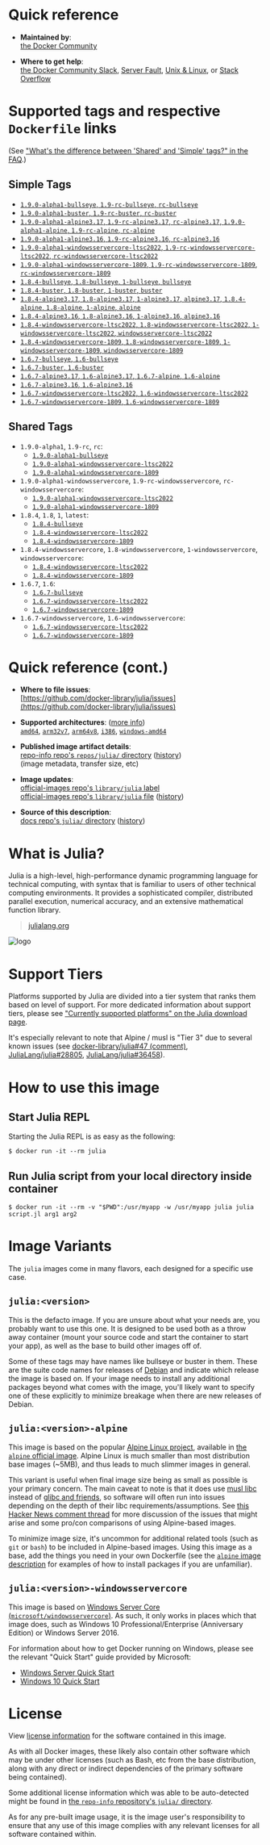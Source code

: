 <!--

********************************************************************************

WARNING:

    DO NOT EDIT "julia/README.md"

    IT IS AUTO-GENERATED

    (from the other files in "julia/" combined with a set of templates)

********************************************************************************

-->

# Quick reference

-	**Maintained by**:  
	[the Docker Community](https://github.com/docker-library/julia)

-	**Where to get help**:  
	[the Docker Community Slack](https://dockr.ly/comm-slack), [Server Fault](https://serverfault.com/help/on-topic), [Unix & Linux](https://unix.stackexchange.com/help/on-topic), or [Stack Overflow](https://stackoverflow.com/help/on-topic)

# Supported tags and respective `Dockerfile` links

(See ["What's the difference between 'Shared' and 'Simple' tags?" in the FAQ](https://github.com/docker-library/faq#whats-the-difference-between-shared-and-simple-tags).)

## Simple Tags

-	[`1.9.0-alpha1-bullseye`, `1.9-rc-bullseye`, `rc-bullseye`](https://github.com/docker-library/julia/blob/3dad07cd2d2bac9a098b5a2051af4d1f28a9d33d/1.9-rc/bullseye/Dockerfile)
-	[`1.9.0-alpha1-buster`, `1.9-rc-buster`, `rc-buster`](https://github.com/docker-library/julia/blob/3dad07cd2d2bac9a098b5a2051af4d1f28a9d33d/1.9-rc/buster/Dockerfile)
-	[`1.9.0-alpha1-alpine3.17`, `1.9-rc-alpine3.17`, `rc-alpine3.17`, `1.9.0-alpha1-alpine`, `1.9-rc-alpine`, `rc-alpine`](https://github.com/docker-library/julia/blob/1d8e89b70dd373eceea2879c87e03cc20cafec1a/1.9-rc/alpine3.17/Dockerfile)
-	[`1.9.0-alpha1-alpine3.16`, `1.9-rc-alpine3.16`, `rc-alpine3.16`](https://github.com/docker-library/julia/blob/3dad07cd2d2bac9a098b5a2051af4d1f28a9d33d/1.9-rc/alpine3.16/Dockerfile)
-	[`1.9.0-alpha1-windowsservercore-ltsc2022`, `1.9-rc-windowsservercore-ltsc2022`, `rc-windowsservercore-ltsc2022`](https://github.com/docker-library/julia/blob/3dad07cd2d2bac9a098b5a2051af4d1f28a9d33d/1.9-rc/windows/windowsservercore-ltsc2022/Dockerfile)
-	[`1.9.0-alpha1-windowsservercore-1809`, `1.9-rc-windowsservercore-1809`, `rc-windowsservercore-1809`](https://github.com/docker-library/julia/blob/3dad07cd2d2bac9a098b5a2051af4d1f28a9d33d/1.9-rc/windows/windowsservercore-1809/Dockerfile)
-	[`1.8.4-bullseye`, `1.8-bullseye`, `1-bullseye`, `bullseye`](https://github.com/docker-library/julia/blob/c7be571a4a66e33717c890969ad394ba01c1b237/1.8/bullseye/Dockerfile)
-	[`1.8.4-buster`, `1.8-buster`, `1-buster`, `buster`](https://github.com/docker-library/julia/blob/c7be571a4a66e33717c890969ad394ba01c1b237/1.8/buster/Dockerfile)
-	[`1.8.4-alpine3.17`, `1.8-alpine3.17`, `1-alpine3.17`, `alpine3.17`, `1.8.4-alpine`, `1.8-alpine`, `1-alpine`, `alpine`](https://github.com/docker-library/julia/blob/c7be571a4a66e33717c890969ad394ba01c1b237/1.8/alpine3.17/Dockerfile)
-	[`1.8.4-alpine3.16`, `1.8-alpine3.16`, `1-alpine3.16`, `alpine3.16`](https://github.com/docker-library/julia/blob/c7be571a4a66e33717c890969ad394ba01c1b237/1.8/alpine3.16/Dockerfile)
-	[`1.8.4-windowsservercore-ltsc2022`, `1.8-windowsservercore-ltsc2022`, `1-windowsservercore-ltsc2022`, `windowsservercore-ltsc2022`](https://github.com/docker-library/julia/blob/c7be571a4a66e33717c890969ad394ba01c1b237/1.8/windows/windowsservercore-ltsc2022/Dockerfile)
-	[`1.8.4-windowsservercore-1809`, `1.8-windowsservercore-1809`, `1-windowsservercore-1809`, `windowsservercore-1809`](https://github.com/docker-library/julia/blob/c7be571a4a66e33717c890969ad394ba01c1b237/1.8/windows/windowsservercore-1809/Dockerfile)
-	[`1.6.7-bullseye`, `1.6-bullseye`](https://github.com/docker-library/julia/blob/a7e28ee0b611690e7c81b37edbc04c64e38c9aa8/1.6/bullseye/Dockerfile)
-	[`1.6.7-buster`, `1.6-buster`](https://github.com/docker-library/julia/blob/a7e28ee0b611690e7c81b37edbc04c64e38c9aa8/1.6/buster/Dockerfile)
-	[`1.6.7-alpine3.17`, `1.6-alpine3.17`, `1.6.7-alpine`, `1.6-alpine`](https://github.com/docker-library/julia/blob/1d8e89b70dd373eceea2879c87e03cc20cafec1a/1.6/alpine3.17/Dockerfile)
-	[`1.6.7-alpine3.16`, `1.6-alpine3.16`](https://github.com/docker-library/julia/blob/a7e28ee0b611690e7c81b37edbc04c64e38c9aa8/1.6/alpine3.16/Dockerfile)
-	[`1.6.7-windowsservercore-ltsc2022`, `1.6-windowsservercore-ltsc2022`](https://github.com/docker-library/julia/blob/e0d0364c90b544d2d6de097e324ff7cc538613e8/1.6/windows/windowsservercore-ltsc2022/Dockerfile)
-	[`1.6.7-windowsservercore-1809`, `1.6-windowsservercore-1809`](https://github.com/docker-library/julia/blob/e0d0364c90b544d2d6de097e324ff7cc538613e8/1.6/windows/windowsservercore-1809/Dockerfile)

## Shared Tags

-	`1.9.0-alpha1`, `1.9-rc`, `rc`:
	-	[`1.9.0-alpha1-bullseye`](https://github.com/docker-library/julia/blob/3dad07cd2d2bac9a098b5a2051af4d1f28a9d33d/1.9-rc/bullseye/Dockerfile)
	-	[`1.9.0-alpha1-windowsservercore-ltsc2022`](https://github.com/docker-library/julia/blob/3dad07cd2d2bac9a098b5a2051af4d1f28a9d33d/1.9-rc/windows/windowsservercore-ltsc2022/Dockerfile)
	-	[`1.9.0-alpha1-windowsservercore-1809`](https://github.com/docker-library/julia/blob/3dad07cd2d2bac9a098b5a2051af4d1f28a9d33d/1.9-rc/windows/windowsservercore-1809/Dockerfile)
-	`1.9.0-alpha1-windowsservercore`, `1.9-rc-windowsservercore`, `rc-windowsservercore`:
	-	[`1.9.0-alpha1-windowsservercore-ltsc2022`](https://github.com/docker-library/julia/blob/3dad07cd2d2bac9a098b5a2051af4d1f28a9d33d/1.9-rc/windows/windowsservercore-ltsc2022/Dockerfile)
	-	[`1.9.0-alpha1-windowsservercore-1809`](https://github.com/docker-library/julia/blob/3dad07cd2d2bac9a098b5a2051af4d1f28a9d33d/1.9-rc/windows/windowsservercore-1809/Dockerfile)
-	`1.8.4`, `1.8`, `1`, `latest`:
	-	[`1.8.4-bullseye`](https://github.com/docker-library/julia/blob/c7be571a4a66e33717c890969ad394ba01c1b237/1.8/bullseye/Dockerfile)
	-	[`1.8.4-windowsservercore-ltsc2022`](https://github.com/docker-library/julia/blob/c7be571a4a66e33717c890969ad394ba01c1b237/1.8/windows/windowsservercore-ltsc2022/Dockerfile)
	-	[`1.8.4-windowsservercore-1809`](https://github.com/docker-library/julia/blob/c7be571a4a66e33717c890969ad394ba01c1b237/1.8/windows/windowsservercore-1809/Dockerfile)
-	`1.8.4-windowsservercore`, `1.8-windowsservercore`, `1-windowsservercore`, `windowsservercore`:
	-	[`1.8.4-windowsservercore-ltsc2022`](https://github.com/docker-library/julia/blob/c7be571a4a66e33717c890969ad394ba01c1b237/1.8/windows/windowsservercore-ltsc2022/Dockerfile)
	-	[`1.8.4-windowsservercore-1809`](https://github.com/docker-library/julia/blob/c7be571a4a66e33717c890969ad394ba01c1b237/1.8/windows/windowsservercore-1809/Dockerfile)
-	`1.6.7`, `1.6`:
	-	[`1.6.7-bullseye`](https://github.com/docker-library/julia/blob/a7e28ee0b611690e7c81b37edbc04c64e38c9aa8/1.6/bullseye/Dockerfile)
	-	[`1.6.7-windowsservercore-ltsc2022`](https://github.com/docker-library/julia/blob/e0d0364c90b544d2d6de097e324ff7cc538613e8/1.6/windows/windowsservercore-ltsc2022/Dockerfile)
	-	[`1.6.7-windowsservercore-1809`](https://github.com/docker-library/julia/blob/e0d0364c90b544d2d6de097e324ff7cc538613e8/1.6/windows/windowsservercore-1809/Dockerfile)
-	`1.6.7-windowsservercore`, `1.6-windowsservercore`:
	-	[`1.6.7-windowsservercore-ltsc2022`](https://github.com/docker-library/julia/blob/e0d0364c90b544d2d6de097e324ff7cc538613e8/1.6/windows/windowsservercore-ltsc2022/Dockerfile)
	-	[`1.6.7-windowsservercore-1809`](https://github.com/docker-library/julia/blob/e0d0364c90b544d2d6de097e324ff7cc538613e8/1.6/windows/windowsservercore-1809/Dockerfile)

# Quick reference (cont.)

-	**Where to file issues**:  
	[https://github.com/docker-library/julia/issues](https://github.com/docker-library/julia/issues)

-	**Supported architectures**: ([more info](https://github.com/docker-library/official-images#architectures-other-than-amd64))  
	[`amd64`](https://hub.docker.com/r/amd64/julia/), [`arm32v7`](https://hub.docker.com/r/arm32v7/julia/), [`arm64v8`](https://hub.docker.com/r/arm64v8/julia/), [`i386`](https://hub.docker.com/r/i386/julia/), [`windows-amd64`](https://hub.docker.com/r/winamd64/julia/)

-	**Published image artifact details**:  
	[repo-info repo's `repos/julia/` directory](https://github.com/docker-library/repo-info/blob/master/repos/julia) ([history](https://github.com/docker-library/repo-info/commits/master/repos/julia))  
	(image metadata, transfer size, etc)

-	**Image updates**:  
	[official-images repo's `library/julia` label](https://github.com/docker-library/official-images/issues?q=label%3Alibrary%2Fjulia)  
	[official-images repo's `library/julia` file](https://github.com/docker-library/official-images/blob/master/library/julia) ([history](https://github.com/docker-library/official-images/commits/master/library/julia))

-	**Source of this description**:  
	[docs repo's `julia/` directory](https://github.com/docker-library/docs/tree/master/julia) ([history](https://github.com/docker-library/docs/commits/master/julia))

# What is Julia?

Julia is a high-level, high-performance dynamic programming language for technical computing, with syntax that is familiar to users of other technical computing environments. It provides a sophisticated compiler, distributed parallel execution, numerical accuracy, and an extensive mathematical function library.

> [julialang.org](http://julialang.org/)

![logo](https://raw.githubusercontent.com/docker-library/docs/520519ad7db3ea9fd5d3590e836c839a0ffd6f19/julia/logo.png)

# Support Tiers

Platforms supported by Julia are divided into a tier system that ranks them based on level of support. For more dedicated information about support tiers, please see ["Currently supported platforms" on the Julia download page](https://julialang.org/downloads/#currently_supported_platforms).

It's especially relevant to note that Alpine / musl is "Tier 3" due to several known issues (see [docker-library/julia#47 (comment)](https://github.com/docker-library/julia/pull/47#issuecomment-652661869), [JuliaLang/julia#28805](https://github.com/JuliaLang/julia/issues/28805), [JuliaLang/julia#36458](https://github.com/JuliaLang/julia/issues/36458)).

# How to use this image

## Start Julia REPL

Starting the Julia REPL is as easy as the following:

```console
$ docker run -it --rm julia
```

## Run Julia script from your local directory inside container

```console
$ docker run -it --rm -v "$PWD":/usr/myapp -w /usr/myapp julia julia script.jl arg1 arg2
```

# Image Variants

The `julia` images come in many flavors, each designed for a specific use case.

## `julia:<version>`

This is the defacto image. If you are unsure about what your needs are, you probably want to use this one. It is designed to be used both as a throw away container (mount your source code and start the container to start your app), as well as the base to build other images off of.

Some of these tags may have names like bullseye or buster in them. These are the suite code names for releases of [Debian](https://wiki.debian.org/DebianReleases) and indicate which release the image is based on. If your image needs to install any additional packages beyond what comes with the image, you'll likely want to specify one of these explicitly to minimize breakage when there are new releases of Debian.

## `julia:<version>-alpine`

This image is based on the popular [Alpine Linux project](https://alpinelinux.org), available in [the `alpine` official image](https://hub.docker.com/_/alpine). Alpine Linux is much smaller than most distribution base images (~5MB), and thus leads to much slimmer images in general.

This variant is useful when final image size being as small as possible is your primary concern. The main caveat to note is that it does use [musl libc](https://musl.libc.org) instead of [glibc and friends](https://www.etalabs.net/compare_libcs.html), so software will often run into issues depending on the depth of their libc requirements/assumptions. See [this Hacker News comment thread](https://news.ycombinator.com/item?id=10782897) for more discussion of the issues that might arise and some pro/con comparisons of using Alpine-based images.

To minimize image size, it's uncommon for additional related tools (such as `git` or `bash`) to be included in Alpine-based images. Using this image as a base, add the things you need in your own Dockerfile (see the [`alpine` image description](https://hub.docker.com/_/alpine/) for examples of how to install packages if you are unfamiliar).

## `julia:<version>-windowsservercore`

This image is based on [Windows Server Core (`microsoft/windowsservercore`)](https://hub.docker.com/r/microsoft/windowsservercore/). As such, it only works in places which that image does, such as Windows 10 Professional/Enterprise (Anniversary Edition) or Windows Server 2016.

For information about how to get Docker running on Windows, please see the relevant "Quick Start" guide provided by Microsoft:

-	[Windows Server Quick Start](https://msdn.microsoft.com/en-us/virtualization/windowscontainers/quick_start/quick_start_windows_server)
-	[Windows 10 Quick Start](https://msdn.microsoft.com/en-us/virtualization/windowscontainers/quick_start/quick_start_windows_10)

# License

View [license information](http://julialang.org/) for the software contained in this image.

As with all Docker images, these likely also contain other software which may be under other licenses (such as Bash, etc from the base distribution, along with any direct or indirect dependencies of the primary software being contained).

Some additional license information which was able to be auto-detected might be found in [the `repo-info` repository's `julia/` directory](https://github.com/docker-library/repo-info/tree/master/repos/julia).

As for any pre-built image usage, it is the image user's responsibility to ensure that any use of this image complies with any relevant licenses for all software contained within.
